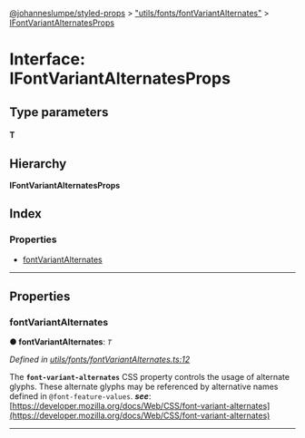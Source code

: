 [@johanneslumpe/styled-props](../README.md) > ["utils/fonts/fontVariantAlternates"](../modules/_utils_fonts_fontvariantalternates_.md) > [IFontVariantAlternatesProps](../interfaces/_utils_fonts_fontvariantalternates_.ifontvariantalternatesprops.md)

# Interface: IFontVariantAlternatesProps

## Type parameters
#### T 
## Hierarchy

**IFontVariantAlternatesProps**

## Index

### Properties

* [fontVariantAlternates](_utils_fonts_fontvariantalternates_.ifontvariantalternatesprops.md#fontvariantalternates)

---

## Properties

<a id="fontvariantalternates"></a>

###  fontVariantAlternates

**● fontVariantAlternates**: *`T`*

*Defined in [utils/fonts/fontVariantAlternates.ts:12](https://github.com/johanneslumpe/styled-props/blob/3abf398/src/utils/fonts/fontVariantAlternates.ts#L12)*

The **`font-variant-alternates`** CSS property controls the usage of alternate glyphs. These alternate glyphs may be referenced by alternative names defined in `@font-feature-values`.
*__see__*: [https://developer.mozilla.org/docs/Web/CSS/font-variant-alternates](https://developer.mozilla.org/docs/Web/CSS/font-variant-alternates)

___

